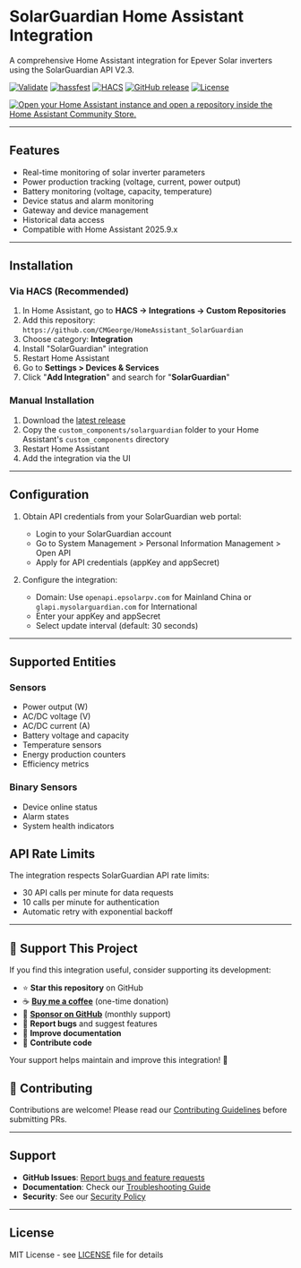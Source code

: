 # SolarGuardian Home Assistant Integration

A comprehensive Home Assistant integration for Epever Solar inverters using the SolarGuardian API V2.3.

[![Validate](https://github.com/CMGeorge/HomeAssistant_SolarGuardian/actions/workflows/validate.yaml/badge.svg)](https://github.com/CMGeorge/HomeAssistant_SolarGuardian/actions/workflows/validate.yaml)
[![hassfest](https://github.com/CMGeorge/HomeAssistant_SolarGuardian/actions/workflows/hassfest.yaml/badge.svg)](https://github.com/CMGeorge/HomeAssistant_SolarGuardian/actions/workflows/hassfest.yaml)
[![HACS](https://img.shields.io/badge/HACS-Custom-orange.svg)](https://github.com/hacs/integration)
[![GitHub release](https://img.shields.io/github/release/CMGeorge/HomeAssistant_SolarGuardian.svg)](https://github.com/CMGeorge/HomeAssistant_SolarGuardian/releases)
[![License](https://img.shields.io/github/license/CMGeorge/HomeAssistant_SolarGuardian.svg)](LICENSE)

[![Open your Home Assistant instance and open a repository inside the Home Assistant Community Store.](https://my.home-assistant.io/badges/hacs_repository.svg)](https://my.home-assistant.io/redirect/hacs_repository/?owner=CMGeorge&repository=HomeAssistant_SolarGuardian&category=integration)

---

## Features

- Real-time monitoring of solar inverter parameters
- Power production tracking (voltage, current, power output)
- Battery monitoring (voltage, capacity, temperature)
- Device status and alarm monitoring
- Gateway and device management
- Historical data access
- Compatible with Home Assistant 2025.9.x

---

## Installation

### Via HACS (Recommended)

1. In Home Assistant, go to **HACS → Integrations → Custom Repositories**
2. Add this repository: `https://github.com/CMGeorge/HomeAssistant_SolarGuardian`
3. Choose category: **Integration**
4. Install "SolarGuardian" integration
5. Restart Home Assistant
6. Go to **Settings > Devices & Services**
7. Click "**Add Integration**" and search for "**SolarGuardian**"

### Manual Installation

1. Download the [latest release](https://github.com/CMGeorge/HomeAssistant_SolarGuardian/releases)
2. Copy the `custom_components/solarguardian` folder to your Home Assistant's `custom_components` directory
3. Restart Home Assistant
4. Add the integration via the UI

---

## Configuration

1. Obtain API credentials from your SolarGuardian web portal:
   - Login to your SolarGuardian account
   - Go to System Management > Personal Information Management > Open API
   - Apply for API credentials (appKey and appSecret)

2. Configure the integration:
   - Domain: Use `openapi.epsolarpv.com` for Mainland China or `glapi.mysolarguardian.com` for International
   - Enter your appKey and appSecret
   - Select update interval (default: 30 seconds)

---

## Supported Entities

### Sensors
- Power output (W)
- AC/DC voltage (V)
- AC/DC current (A)
- Battery voltage and capacity
- Temperature sensors
- Energy production counters
- Efficiency metrics

### Binary Sensors
- Device online status
- Alarm states
- System health indicators

## API Rate Limits

The integration respects SolarGuardian API rate limits:
- 30 API calls per minute for data requests
- 10 calls per minute for authentication
- Automatic retry with exponential backoff

---

## 💖 Support This Project

If you find this integration useful, consider supporting its development:

- ⭐ **Star this repository** on GitHub
- ☕ **[Buy me a coffee](https://www.buymeacoffee.com/yourusername)** (one-time donation)
- 💝 **[Sponsor on GitHub](https://github.com/sponsors/CMGeorge)** (monthly support)
- 🐛 **Report bugs** and suggest features
- 📖 **Improve documentation**
- 🔧 **Contribute code**

Your support helps maintain and improve this integration! 🙏

## 🤝 Contributing

Contributions are welcome! Please read our [Contributing Guidelines](CONTRIBUTING.md) before submitting PRs.

---

## Support

- **GitHub Issues**: [Report bugs and feature requests](https://github.com/CMGeorge/HomeAssistant_SolarGuardian/issues)
- **Documentation**: Check our [Troubleshooting Guide](TROUBLESHOOTING.md)
- **Security**: See our [Security Policy](https://github.com/CMGeorge/HomeAssistant_SolarGuardian/security/policy)

---

## License

MIT License - see [LICENSE](LICENSE) file for details